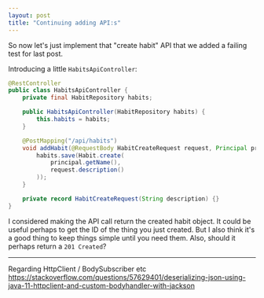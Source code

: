 ```yaml
---
layout: post
title: "Continuing adding API:s"
---
```

So now let's just implement that "create habit" API that we added a failing test for last post.

Introducing a little `HabitsApiController`:

```java
@RestController
public class HabitsApiController {
    private final HabitRepository habits;

    public HabitsApiController(HabitRepository habits) {
        this.habits = habits;
    }

    @PostMapping("/api/habits")
    void addHabit(@RequestBody HabitCreateRequest request, Principal principal) {
        habits.save(Habit.create(
            principal.getName(),
            request.description()
        ));
    }

    private record HabitCreateRequest(String description) {}
}
```

I considered making the API call return the created habit object. It could be useful perhaps to get the ID of the thing you just created. But I also think it's a good thing to keep things simple until you need them. Also, should it perhaps return a `201 Created`? 

----

Regarding HttpClient /  BodySubscriber etc https://stackoverflow.com/questions/57629401/deserializing-json-using-java-11-httpclient-and-custom-bodyhandler-with-jackson